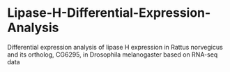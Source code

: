 # Lipase-H-Differential-Expression-Analysis
Differential expression analysis of lipase H expression in Rattus norvegicus and its ortholog, CG6295, in Drosophila melanogaster based on RNA-seq data
